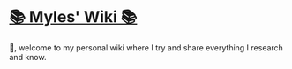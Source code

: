 # [📚 Myles' Wiki 📚](https://wiki.mylesb.ca/)

👋, welcome to my personal wiki where I try and share everything I research and know.

